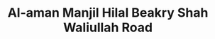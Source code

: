 ---
title: "Al-aman Manjil Hilal Beakry Shah Waliullah Road"
url: /karachi/al-aman-manjil-hilal-beakry-shah-waliullah-road/
shop: bakery
---